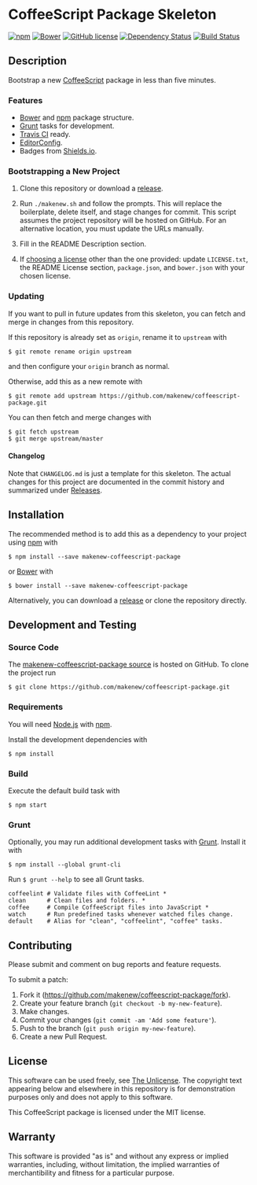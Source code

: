 # CoffeeScript Package Skeleton

[![npm](https://img.shields.io/npm/v/makenew-coffeescript-package.svg)](https://www.npmjs.com/package/makenew-coffeescript-package)
[![Bower](https://img.shields.io/bower/v/makenew-coffeescript-package.svg)](http://bower.io/search/?q=makenew-coffeescript-package)
[![GitHub license](https://img.shields.io/github/license/makenew/coffeescript-package.svg)](./LICENSE.txt)
[![Dependency Status](https://img.shields.io/gemnasium/makenew/coffeescript-package.svg)](https://gemnasium.com/makenew/coffeescript-package)
[![Build Status](https://img.shields.io/travis/makenew/coffeescript-package.svg)](https://travis-ci.org/makenew/coffeescript-package)

## Description

Bootstrap a new [CoffeeScript] package in less than five minutes.

### Features

* [Bower] and [npm] package structure.
* [Grunt] tasks for development.
* [Travis CI] ready.
* [EditorConfig].
* Badges from [Shields.io].

[CoffeeScript]: http://coffeescript.org/
[EditorConfig]: http://editorconfig.org/
[Grunt]: http://gruntjs.com/
[npm]: https://www.npmjs.com/
[Shields.io]: http://shields.io/
[Travis CI]: https://travis-ci.org/

### Bootstrapping a New Project

1. Clone this repository or download a [release][Releases].

2. Run `./makenew.sh` and follow the prompts.
   This will replace the boilerplate, delete itself,
   and stage changes for commit.
   This script assumes the project repository will be hosted on GitHub.
   For an alternative location, you must update the URLs manually.

3. Fill in the README Description section.

4. If [choosing a license][Choose a license] other than the one provided:
   update `LICENSE.txt`, the README License section,
   `package.json`, and `bower.json` with your chosen license.

[Choose a license]: http://choosealicense.com/
[Releases]: https://github.com/makenew/coffeescript-package/releases
[The Unlicense]: http://unlicense.org/UNLICENSE

### Updating

If you want to pull in future updates from this skeleton,
you can fetch and merge in changes from this repository.

If this repository is already set as `origin`,
rename it to `upstream` with

```
$ git remote rename origin upstream
```

and then configure your `origin` branch as normal.

Otherwise, add this as a new remote with

```
$ git remote add upstream https://github.com/makenew/coffeescript-package.git
```

You can then fetch and merge changes with

```
$ git fetch upstream
$ git merge upstream/master
```

#### Changelog

Note that `CHANGELOG.md` is just a template for this skeleton.
The actual changes for this project are documented in the commit history
and summarized under [Releases].

## Installation

The recommended method is to add this as a dependency
to your project using [npm] with

```
$ npm install --save makenew-coffeescript-package
```

or [Bower] with

```
$ bower install --save makenew-coffeescript-package
```

Alternatively, you can download a [release][Releases]
or clone the repository directly.

[Bower]: http://bower.io/
[npm]: https://www.npmjs.com/
[Releases]: https://github.com/makenew/coffeescript-package/releases

## Development and Testing

### Source Code

The [makenew-coffeescript-package source] is hosted on GitHub.
To clone the project run

```
$ git clone https://github.com/makenew/coffeescript-package.git
```

[makenew-coffeescript-package source]: https://github.com/makenew/coffeescript-package

### Requirements

You will need [Node.js] with [npm].

Install the development dependencies with

```
$ npm install
```

[Node.js]: https://nodejs.org/

### Build

Execute the default build task with

```
$ npm start
```

### Grunt

Optionally, you may run additional development tasks with [Grunt].
Install it with

```
$ npm install --global grunt-cli
```

Run `$ grunt --help` to see all Grunt tasks.

```
coffeelint # Validate files with CoffeeLint *
clean      # Clean files and folders. *
coffee     # Compile CoffeeScript files into JavaScript *
watch      # Run predefined tasks whenever watched files change.
default    # Alias for "clean", "coffeelint", "coffee" tasks.
```

[Grunt]: http://gruntjs.com/

## Contributing

Please submit and comment on bug reports and feature requests.

To submit a patch:

1. Fork it (https://github.com/makenew/coffeescript-package/fork).
2. Create your feature branch (`git checkout -b my-new-feature`).
3. Make changes.
4. Commit your changes (`git commit -am 'Add some feature'`).
5. Push to the branch (`git push origin my-new-feature`).
6. Create a new Pull Request.

## License

This software can be used freely, see [The Unlicense].
The copyright text appearing below and elsewhere in this repository
is for demonstration purposes only and does not apply to this software.

This CoffeeScript package is licensed under the MIT license.

## Warranty

This software is provided "as is" and without any express or
implied warranties, including, without limitation, the implied
warranties of merchantibility and fitness for a particular
purpose.
